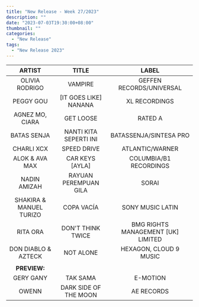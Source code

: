 ```yaml
---
title: "New Release - Week 27/2023"
description: ""
date: "2023-07-03T19:30:00+08:00"
thumbnail: ""
categories:
  - "New Release"
tags:
  - "New Release 2023"
---
```

<!--more-->
|ARTIST|TITLE|LABEL|
|:---:|:---:|:---:|
|OLIVIA RODRIGO|VAMPIRE|GEFFEN RECORDS/UNIVERSAL|
|PEGGY GOU|[IT GOES LIKE] NANANA|XL RECORDINGS|
|AGNEZ MO, CIARA|GET LOOSE|RATED A|
|BATAS SENJA|NANTI KITA SEPERTI INI|BATASSENJA/SINTESA PRO|
|CHARLI XCX|SPEED DRIVE|ATLANTIC/WARNER|
|ALOK & AVA MAX|CAR KEYS [AYLA]|COLUMBIA/B1 RECORDINGS|
|NADIN AMIZAH|RAYUAN PEREMPUAN GILA|SORAI|
|SHAKIRA & MANUEL TURIZO|COPA VACÍA|SONY MUSIC LATIN|
|RITA ORA|DON'T THINK TWICE|BMG RIGHTS MANAGEMENT [UK] LIMITED|
|DON DIABLO & AZTECK|NOT ALONE|HEXAGON, CLOUD 9 MUSIC|
| | | |
|**PREVIEW:**| | |
|GERY GANY|TAK SAMA|E-MOTION|
|OWENN|DARK SIDE OF THE MOON|AE RECORDS|